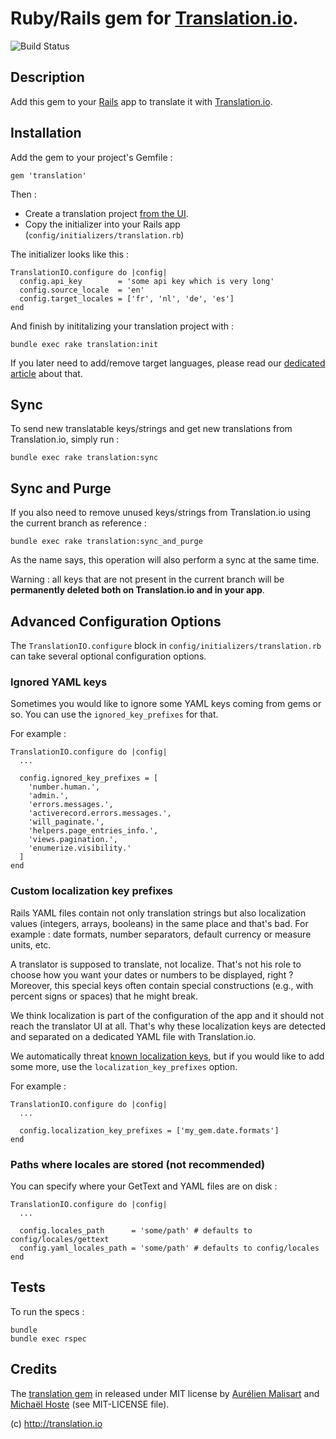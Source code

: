 # Ruby/Rails gem for [Translation.io](http://translation.io).

![Build Status](https://www.codeship.io/projects/f7cd4ac0-b73c-0131-51ea-522dcd2196ed/status)

## Description

Add this gem to your [Rails](http://rubyonrails.org) app to translate it with [Translation.io](http://translation.io).

## Installation

Add the gem to your project's Gemfile :

    gem 'translation'

Then :

* Create a translation project [from the UI](https://translation.io).
* Copy the initializer into your Rails app (`config/initializers/translation.rb`)

The initializer looks like this :

    TranslationIO.configure do |config|
      config.api_key        = 'some api key which is very long'
      config.source_locale  = 'en'
      config.target_locales = ['fr', 'nl', 'de', 'es']
    end

And finish by inititalizing your translation project with :

    bundle exec rake translation:init

If you later need to add/remove target languages, please read our
[dedicated article](https://translation.io/blog/adding-target-languages) about that.

## Sync

To send new translatable keys/strings and get new translations from Translation.io, simply run :

    bundle exec rake translation:sync

## Sync and Purge

If you also need to remove unused keys/strings from Translation.io using the current branch as reference :

    bundle exec rake translation:sync_and_purge

As the name says, this operation will also perform a sync at the same time.

Warning : all keys that are not present in the current branch will be **permanently deleted both on Translation.io and in your app**.

## Advanced Configuration Options

The `TranslationIO.configure` block in `config/initializers/translation.rb` can take several optional configuration options.



### Ignored YAML keys

Sometimes you would like to ignore some YAML keys coming from gems or so.
You can use the `ignored_key_prefixes` for that.

For example :

    TranslationIO.configure do |config|
      ...

      config.ignored_key_prefixes = [
        'number.human.',
        'admin.',
        'errors.messages.',
        'activerecord.errors.messages.',
        'will_paginate.',
        'helpers.page_entries_info.',
        'views.pagination.',
        'enumerize.visibility.'
      ]
    end

### Custom localization key prefixes

Rails YAML files contain not only translation strings but also localization values (integers, arrays, booleans)
in the same place and that's bad. For example : date formats, number separators, default
currency or measure units, etc.

A translator is supposed to translate, not localize. That's not his role to choose how you want your dates or
numbers to be displayed, right ? Moreover, this special keys often contain special constructions (e.g.,
with percent signs or spaces) that he might break.

We think localization is part of the configuration of the app and it should not reach the translator UI at all.
That's why these localization keys are detected and separated on a dedicated YAML file with Translation.io.

We automatically threat [known localization keys](lib/translation_io/yaml_entry.rb), but if you would like
to add some more, use the `localization_key_prefixes` option.

For example :

    TranslationIO.configure do |config|
      ...

      config.localization_key_prefixes = ['my_gem.date.formats']
    end

### Paths where locales are stored (not recommended)

You can specify where your GetText and YAML files are on disk :

    TranslationIO.configure do |config|
      ...

      config.locales_path      = 'some/path' # defaults to config/locales/gettext
      config.yaml_locales_path = 'some/path' # defaults to config/locales
    end

## Tests

To run the specs :

    bundle
    bundle exec rspec

## Credits

The [translation gem](https://rubygems.org/gems/translation) in released under MIT license by [Aurélien Malisart](http://aurelien.malisart.be) and [Michaël Hoste](http://80limit.com) (see MIT-LICENSE
file).

(c) http://translation.io
